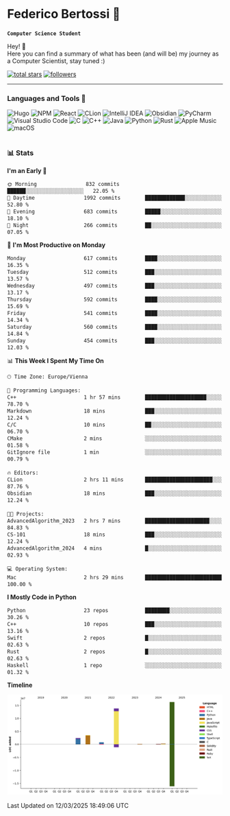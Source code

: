 # Federico Bertossi 🚀

**`Computer Science Student`**

[//]: # (Thanks to @ForrestKnight for the inspiration.)

<!-- TODO: Insert a banner image -->

Hey! 👋</br>
Here you can find a summary of what has been (and will be) my journey as a Computer Scientist, stay tuned :)

   <p>
      <a href="https://github.com/mrBymax?tab=repositories&sort=stargazers">
         <img alt="total stars" title="Total stars on GitHub" src="https://custom-icon-badges.demolab.com/github/stars/mrBymax?color=55960c&style=for-the-badge&labelColor=488207&logo=star"/></a>
<a href="https://github.com/mrBymax?tab=followers">
         <img alt="followers" title="Follow me on Github" src="https://custom-icon-badges.demolab.com/github/followers/mrBymax?color=236ad3&labelColor=1155ba&style=for-the-badge&logo=person-add&label=Follow&logoColor=white"/></a>
   </p>

---

<!-- TODO: Insert a GIF -->
### Languages and Tools 🧰

<!-- TODO: Change it with shields -->
![Hugo](https://img.shields.io/badge/Hugo-black.svg?style=for-the-badge&logo=Hugo)
![NPM](https://img.shields.io/badge/NPM-%23CB3837.svg?style=for-the-badge&logo=npm&logoColor=white)
![React](https://img.shields.io/badge/react-%2320232a.svg?style=for-the-badge&logo=react&logoColor=%2361DAFB)
![CLion](https://img.shields.io/badge/CLion-black?style=for-the-badge&logo=clion&logoColor=white)
![IntelliJ IDEA](https://img.shields.io/badge/IntelliJIDEA-000000.svg?style=for-the-badge&logo=intellij-idea&logoColor=white)
![Obsidian](https://img.shields.io/badge/Obsidian-%23483699.svg?style=for-the-badge&logo=obsidian&logoColor=white)
![PyCharm](https://img.shields.io/badge/pycharm-143?style=for-the-badge&logo=pycharm&logoColor=black&color=black&labelColor=green)
![Visual Studio Code](https://img.shields.io/badge/Visual%20Studio%20Code-0078d7.svg?style=for-the-badge&logo=visual-studio-code&logoColor=white)
![C](https://img.shields.io/badge/c-%2300599C.svg?style=for-the-badge&logo=c&logoColor=white)
![C++](https://img.shields.io/badge/c++-%2300599C.svg?style=for-the-badge&logo=c%2B%2B&logoColor=white)
![Java](https://img.shields.io/badge/java-%23ED8B00.svg?style=for-the-badge&logo=openjdk&logoColor=white)
![Python](https://img.shields.io/badge/python-3670A0?style=for-the-badge&logo=python&logoColor=ffdd54)
![Rust](https://img.shields.io/badge/Rust-000000?logo=Rust&logoColor=white)
![Apple Music](https://img.shields.io/badge/Apple_Music-9933CC?style=for-the-badge&logo=apple-music&logoColor=white)
![macOS](https://img.shields.io/badge/mac%20os-000000?style=for-the-badge&logo=macos&logoColor=F0F0F0)


#

### 📊 Stats

<!-- ![My GitHub stats](https://github-readme-stats.vercel.app/api?username=mrBymax&show_icons=true&theme=dracula) -->


<!--START_SECTION:waka-->
**I'm an Early 🐤** 

```text
🌞 Morning                832 commits         ██████░░░░░░░░░░░░░░░░░░░   22.05 % 
🌆 Daytime                1992 commits        █████████████░░░░░░░░░░░░   52.80 % 
🌃 Evening                683 commits         █████░░░░░░░░░░░░░░░░░░░░   18.10 % 
🌙 Night                  266 commits         ██░░░░░░░░░░░░░░░░░░░░░░░   07.05 % 
```
📅 **I'm Most Productive on Monday** 

```text
Monday                   617 commits         ████░░░░░░░░░░░░░░░░░░░░░   16.35 % 
Tuesday                  512 commits         ███░░░░░░░░░░░░░░░░░░░░░░   13.57 % 
Wednesday                497 commits         ███░░░░░░░░░░░░░░░░░░░░░░   13.17 % 
Thursday                 592 commits         ████░░░░░░░░░░░░░░░░░░░░░   15.69 % 
Friday                   541 commits         ████░░░░░░░░░░░░░░░░░░░░░   14.34 % 
Saturday                 560 commits         ████░░░░░░░░░░░░░░░░░░░░░   14.84 % 
Sunday                   454 commits         ███░░░░░░░░░░░░░░░░░░░░░░   12.03 % 
```


📊 **This Week I Spent My Time On** 

```text
🕑︎ Time Zone: Europe/Vienna

💬 Programming Languages: 
C++                      1 hr 57 mins        ████████████████████░░░░░   78.70 % 
Markdown                 18 mins             ███░░░░░░░░░░░░░░░░░░░░░░   12.24 % 
C/C                      10 mins             ██░░░░░░░░░░░░░░░░░░░░░░░   06.70 % 
CMake                    2 mins              ░░░░░░░░░░░░░░░░░░░░░░░░░   01.58 % 
GitIgnore file           1 min               ░░░░░░░░░░░░░░░░░░░░░░░░░   00.79 % 

🔥 Editors: 
CLion                    2 hrs 11 mins       ██████████████████████░░░   87.76 % 
Obsidian                 18 mins             ███░░░░░░░░░░░░░░░░░░░░░░   12.24 % 

🐱‍💻 Projects: 
AdvancedAlgorithm_2023   2 hrs 7 mins        █████████████████████░░░░   84.83 % 
CS-101                   18 mins             ███░░░░░░░░░░░░░░░░░░░░░░   12.24 % 
AdvancedAlgorithm_2024   4 mins              █░░░░░░░░░░░░░░░░░░░░░░░░   02.93 % 

💻 Operating System: 
Mac                      2 hrs 29 mins       █████████████████████████   100.00 % 
```

**I Mostly Code in Python** 

```text
Python                   23 repos            ████████░░░░░░░░░░░░░░░░░   30.26 % 
C++                      10 repos            ███░░░░░░░░░░░░░░░░░░░░░░   13.16 % 
Swift                    2 repos             █░░░░░░░░░░░░░░░░░░░░░░░░   02.63 % 
Rust                     2 repos             █░░░░░░░░░░░░░░░░░░░░░░░░   02.63 % 
Haskell                  1 repo              ░░░░░░░░░░░░░░░░░░░░░░░░░   01.32 % 
```



**Timeline**

![Lines of Code chart](https://raw.githubusercontent.com/mrBymax/mrBymax/main/assets/bar_graph.png)


 Last Updated on 12/03/2025 18:49:06 UTC
<!--END_SECTION:waka-->


[linkedin]: https://linkedin.com/federico-bertossi
[website]:  https://www.federicobertossi.com

</details>
